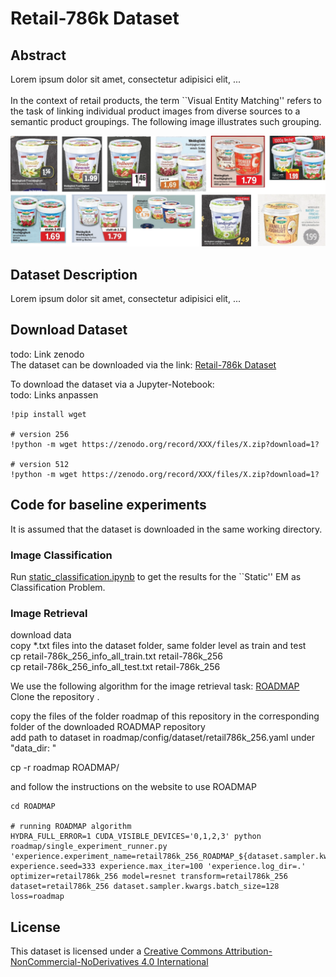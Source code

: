 # Retail-786k Dataset

## Abstract
Lorem ipsum dolor sit amet, consectetur adipisici elit, ...<br>
<br>
In the context of retail products, the term ``Visual Entity Matching'' refers to the task of linking individual product images from diverse sources to a semantic product groupings. The following image illustrates such grouping.<br>
<p align="center">
    <img src="/images/visual_abstract.svg">
</p>


## Dataset Description
Lorem ipsum dolor sit amet, consectetur adipisici elit, ...

## Download Dataset
todo: Link zenodo<br>
The dataset can be downloaded via the link: [Retail-786k Dataset](https://zenodo.org/record/XXX.XXX)

To download the dataset via a Jupyter-Notebook:<br>
todo: Links anpassen<br>
```
!pip install wget

# version 256
!python -m wget https://zenodo.org/record/XXX/files/X.zip?download=1?

# version 512
!python -m wget https://zenodo.org/record/XXX/files/X.zip?download=1?
```
## Code for baseline experiments
It is assumed that the dataset is downloaded in the same working directory.

### Image Classification
Run [static_classification.ipynb](code/classification/static_classification.ipynb) to get the results for the ``Static'' EM as Classification Problem.

### Image Retrieval

download data<br>
copy *.txt files into the dataset folder, same folder level as train and test<br>
cp retail-786k_256_info_all_train.txt retail-786k_256<br>
cp retail-786k_256_info_all_test.txt retail-786k_256<br>

We use the following algorithm for the image retrieval task: [ROADMAP](https://github.com/elias-ramzi/ROADMAP)<br>
Clone the repository .<br>

copy the files of the folder roadmap of this repository in the corresponding folder of the downloaded ROADMAP repository<br>
add path to dataset in roadmap/config/dataset/retail786k_256.yaml under "data_dir: "

cp -r roadmap ROADMAP/<br>

and follow the instructions on the website to use ROADMAP
```
cd ROADMAP

# running ROADMAP algorithm
HYDRA_FULL_ERROR=1 CUDA_VISIBLE_DEVICES='0,1,2,3' python roadmap/single_experiment_runner.py 'experience.experiment_name=retail786k_256_ROADMAP_${dataset.sampler.kwargs.batch_size}_sota' experience.seed=333 experience.max_iter=100 'experience.log_dir=.' optimizer=retail786k_256 model=resnet transform=retail786k_256 dataset=retail786k_256 dataset.sampler.kwargs.batch_size=128 loss=roadmap
```

## License
This dataset is licensed under a [Creative Commons Attribution-NonCommercial-NoDerivatives 4.0 International](https://creativecommons.org/licenses/by-nc-nd/4.0/)

